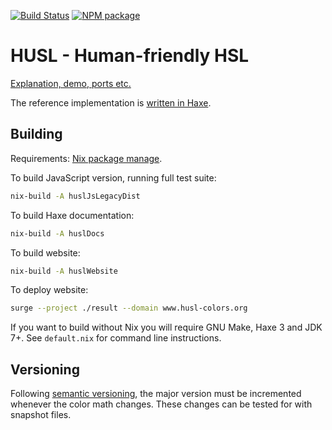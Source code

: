 [![Build Status](https://travis-ci.org/husl-colors/husl.svg?branch=master)](https://travis-ci.org/husl-colors/husl)
[![NPM package](https://img.shields.io/npm/v/husl.svg)](https://www.npmjs.com/package/husl)

# HUSL - Human-friendly HSL

[Explanation, demo, ports etc.](http://www.husl-colors.org)

The reference implementation is [written in Haxe](https://github.com/husl-colors/husl/tree/master/haxe).

## Building

Requirements: [Nix package manage](http://nixos.org/nix/).

To build JavaScript version, running full test suite:

```sh
nix-build -A huslJsLegacyDist
```

To build Haxe documentation:

```sh
nix-build -A huslDocs
```

To build website:

```sh
nix-build -A huslWebsite
```

To deploy website:

```sh
surge --project ./result --domain www.husl-colors.org
```

If you want to build without Nix you will require GNU Make, Haxe 3 and JDK 7+.
See `default.nix` for command line instructions.

## Versioning

Following [semantic versioning](http://semver.org/), the major version must be incremented 
whenever the color math changes. These changes can be tested for with snapshot files.
